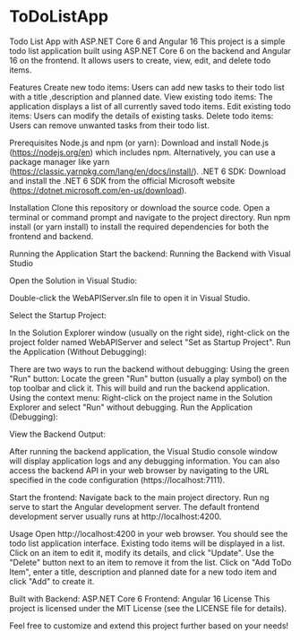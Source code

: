 # ToDoListApp

Todo List App with ASP.NET Core 6 and Angular 16
This project is a simple todo list application built using ASP.NET Core 6 on the backend and Angular 16 on the frontend. It allows users to create, view, edit, and delete todo items.

Features
Create new todo items: Users can add new tasks to their todo list with a title ,description and planned date.
View existing todo items: The application displays a list of all currently saved todo items.
Edit existing todo items: Users can modify the details of existing tasks.
Delete todo items: Users can remove unwanted tasks from their todo list.

Prerequisites
Node.js and npm (or yarn): Download and install Node.js (https://nodejs.org/en) which includes npm. Alternatively, you can use a package manager like yarn (https://classic.yarnpkg.com/lang/en/docs/install/).
.NET 6 SDK: Download and install the .NET 6 SDK from the official Microsoft website (https://dotnet.microsoft.com/en-us/download).

Installation
Clone this repository or download the source code.
Open a terminal or command prompt and navigate to the project directory.
Run npm install (or yarn install) to install the required dependencies for both the frontend and backend.

Running the Application
Start the backend:
Running the Backend with Visual Studio

Open the Solution in Visual Studio:

Double-click the WebAPIServer.sln file to open it in Visual Studio.

Select the Startup Project:

In the Solution Explorer window (usually on the right side), right-click on the project folder named WebAPIServer and select "Set as Startup Project".
Run the Application (Without Debugging):

There are two ways to run the backend without debugging:
Using the green "Run" button: Locate the green "Run" button (usually a play symbol) on the top toolbar and click it. This will build and run the backend application.
Using the context menu: Right-click on the project name in the Solution Explorer and select "Run" without debugging.
Run the Application (Debugging):

View the Backend Output:

After running the backend application, the Visual Studio console window will display application logs and any debugging information.
You can also access the backend API in your web browser by navigating to the URL specified in the code configuration (https://localhost:7111).

Start the frontend:
Navigate back to the main project directory.
Run ng serve to start the Angular development server. The default frontend development server usually runs at http://localhost:4200.

Usage
Open http://localhost:4200 in your web browser.
You should see the todo list application interface.
Existing todo items will be displayed in a list.
Click on an item to edit it, modify its details, and click "Update".
Use the "Delete" button next to an item to remove it from the list.
Click on "Add ToDo Item", enter a title, description and planned date for a new todo item and click "Add" to create it.


Built with
Backend: ASP.NET Core 6
Frontend: Angular 16
License
This project is licensed under the MIT License (see the LICENSE file for details).

Feel free to customize and extend this project further based on your needs!

